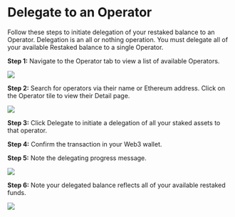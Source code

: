 # Delegate to an Operator

Follow these steps to initiate delegation of your restaked balance to an Operator. Delegation is an all or nothing operation. You must delegate all of your available Restaked balance to a single Operator.

**Step 1:** Navigate to the Operator tab to view a list of available Operators.

![](https://lh7-us.googleusercontent.com/Nr-KLQTJF5C3Flo0YL1iqruUWPBvIdLnjetLh1fyfPnFr8ziUaCOJZE6FV6MpHcSsJikqrviHqCxAPsvVXBJDT6YbH8_Y0LKt8bvMPQ60RwViNOfw6CwdAw9i4T9P11hRMY2VF4et7bmERutEkSYkJM)

**Step 2:** Search for operators via their name or Ethereum address. Click on the Operator tile to view their Detail page.

![](https://lh7-us.googleusercontent.com/z3oR0kwjxB8nk66ebFuRRVh8T90fIpWSdEDvbaydgghNnmqrUxhb4RIRhO5HvtUdJfPMICshYA7NM9Ifn637zv8QJa9HUipLDPD_KcddXjAhVadRyrjyuKDQXdzHzKnmcYsHQC9dzxJqA9Pf1qdb8dQ)

**Step 3:** Click Delegate to initiate a delegation of all your staked assets to that operator.

**Step 4:** Confirm the transaction in your Web3 wallet.

**Step 5:** Note the delegating progress message.

![](https://lh7-us.googleusercontent.com/f095JZRoCQKZ517ztnYPycUR2XljZRi5QkRsynahH7AZHdjONMCaRRugPwVv1WfG0ryPGaY-4f-z3P8-hwdkrKatwEtrZ8p-gbKZoDdP6t7KIFw37KU5CSbyAqvuBkbqkuEyWuPLoXgcGvw205Rd5O4)

**Step 6:** Note your delegated balance reflects all of your available restaked funds.

![](https://lh7-us.googleusercontent.com/JUd_5rwSzM_v0riAYdX2_37nKhRdr2Rq0adsPITsnUVuFOxvYb5keIpFe49ZVdgEWfI8YVXnmBeOj2iH5KzCb8-GuuXJIvujXXH8_HxxEUa2TUFhKjFJlfe9HDnezqI5iIMhlmZItBEAmxxrZ3FA0nE)


